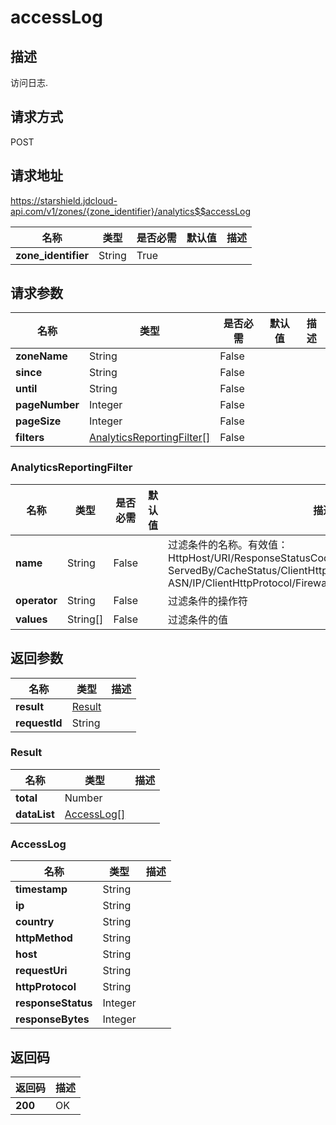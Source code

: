# accessLog


## 描述
访问日志.

## 请求方式
POST

## 请求地址
https://starshield.jdcloud-api.com/v1/zones/{zone_identifier}/analytics$$accessLog

|名称|类型|是否必需|默认值|描述|
|---|---|---|---|---|
|**zone_identifier**|String|True| | |

## 请求参数
|名称|类型|是否必需|默认值|描述|
|---|---|---|---|---|
|**zoneName**|String|False| | |
|**since**|String|False| | |
|**until**|String|False| | |
|**pageNumber**|Integer|False| | |
|**pageSize**|Integer|False| | |
|**filters**|[AnalyticsReportingFilter[]](accessLog#analyticsreportingfilter)|False| | |

### <div id="analyticsreportingfilter">AnalyticsReportingFilter</div>
|名称|类型|是否必需|默认值|描述|
|---|---|---|---|---|
|**name**|String|False| |过滤条件的名称。有效值：<br>HttpHost/URI/ResponseStatusCode/ClientDeviceType/<br>ServedBy/CacheStatus/ClientHttpMethod/ResponseContentType/<br>ASN/IP/ClientHttpProtocol/FirewallSource/UserAgent<br>|
|**operator**|String|False| |过滤条件的操作符|
|**values**|String[]|False| |过滤条件的值|

## 返回参数
|名称|类型|描述|
|---|---|---|
|**result**|[Result](accessLog#result)| |
|**requestId**|String| |

### <div id="result">Result</div>
|名称|类型|描述|
|---|---|---|
|**total**|Number| |
|**dataList**|[AccessLog[]](accessLog#accesslog)| |
### <div id="accesslog">AccessLog</div>
|名称|类型|描述|
|---|---|---|
|**timestamp**|String| |
|**ip**|String| |
|**country**|String| |
|**httpMethod**|String| |
|**host**|String| |
|**requestUri**|String| |
|**httpProtocol**|String| |
|**responseStatus**|Integer| |
|**responseBytes**|Integer| |

## 返回码
|返回码|描述|
|---|---|
|**200**|OK|
